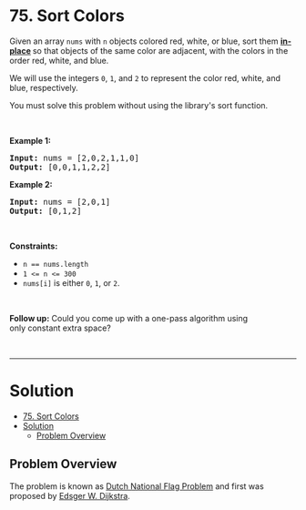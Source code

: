 # 75. Sort Colors

<p>Given an array <code>nums</code> with <code>n</code> objects colored red, white, or blue, sort them <strong><a href="https://en.wikipedia.org/wiki/In-place_algorithm" target="_blank">in-place</a> </strong>so that objects of the same color are adjacent, with the colors in the order red, white, and blue.</p>

<p>We will use the integers <code>0</code>, <code>1</code>, and <code>2</code> to represent the color red, white, and blue, respectively.</p>

<p>You must solve this problem without using the library's sort function.</p>

<p>&nbsp;</p>
<p><strong class="example">Example 1:</strong></p>

<pre><strong>Input:</strong> nums = [2,0,2,1,1,0]
<strong>Output:</strong> [0,0,1,1,2,2]
</pre>

<p><strong class="example">Example 2:</strong></p>

<pre><strong>Input:</strong> nums = [2,0,1]
<strong>Output:</strong> [0,1,2]
</pre>

<p>&nbsp;</p>
<p><strong>Constraints:</strong></p>

<ul>
  <li><code>n == nums.length</code></li>
  <li><code>1 &lt;= n &lt;= 300</code></li>
  <li><code>nums[i]</code> is either <code>0</code>, <code>1</code>, or <code>2</code>.</li>
</ul>

<p>&nbsp;</p>
<p><strong>Follow up:</strong>&nbsp;Could you come up with a one-pass algorithm using only&nbsp;constant extra space?</p>

<br>

---

# Solution

- [75. Sort Colors](#75-sort-colors)
- [Solution](#solution)
  - [Problem Overview](#problem-overview)

## Problem Overview

The problem is known as [Dutch National Flag Problem](https://en.wikipedia.org/wiki/Dutch_national_flag_problem) and first was proposed by [Edsger W. Dijkstra](https://en.wikipedia.org/wiki/Edsger_W._Dijkstra).
